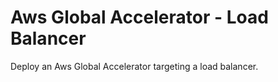 # Aws Global Accelerator - Load Balancer

Deploy an Aws Global Accelerator targeting a load balancer.
